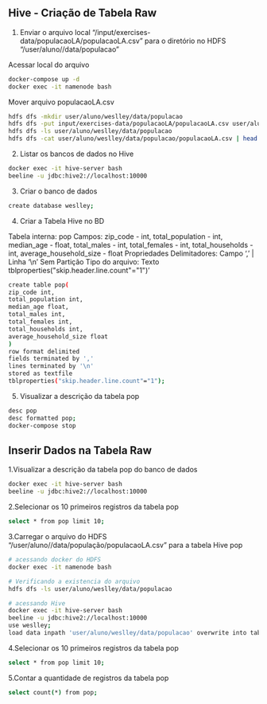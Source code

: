 ## Hive - Criação de Tabela Raw

1. Enviar o arquivo local “/input/exercises-data/populacaoLA/populacaoLA.csv” para o diretório no HDFS “/user/aluno/<nome>/data/populacao”

Acessar local do arquivo
```bash
docker-compose up -d
docker exec -it namenode bash 
```

Mover arquivo populacaoLA.csv
```bash
hdfs dfs -mkdir user/aluno/weslley/data/populacao
hdfs dfs -put input/exercises-data/populacaoLA/populacaoLA.csv user/aluno/weslley/data/populacao
hdfs dfs -ls user/aluno/weslley/data/populacao
hdfs dfs -cat user/aluno/weslley/data/populacao/populacaoLA.csv | head -n 3
```


2. Listar os bancos de dados no Hive
```bash
docker exec -it hive-server bash
beeline -u jdbc:hive2://localhost:10000
```

3. Criar o banco de dados <nome>

```bash
create database weslley;
```

4. Criar a Tabela Hive no BD <nome>

Tabela interna: pop
Campos:
zip_code - int,
total_population - int,
median_age - float,
total_males - int,
total_females - int,
total_households - int,
average_household_size - float
Propriedades
Delimitadores: Campo ‘,’ | Linha ‘\n’
Sem Partição
Tipo do arquivo: Texto
tblproperties("skip.header.line.count"="1")’


```bash
create table pop(
zip_code int,
total_population int,
median_age float,
total_males int,
total_females int,
total_households int,
average_household_size float
)
row format delimited
fields terminated by ','
lines terminated by '\n'
stored as textfile
tblproperties("skip.header.line.count"="1");

```

5. Visualizar a descrição da tabela pop
```bash
desc pop
desc formatted pop;
docker-compose stop
```


## Inserir Dados na Tabela Raw

1.Visualizar a descrição da tabela pop do banco de dados <nome>
```bash
docker exec -it hive-server bash
beeline -u jdbc:hive2://localhost:10000
```

2.Selecionar os 10 primeiros registros da tabela pop
```bash
select * from pop limit 10;
```

3.Carregar o arquivo do HDFS “/user/aluno/<nome>/data/população/populacaoLA.csv” para a tabela Hive pop
```bash
# acessando docker do HDFS
docker exec -it namenode bash 

# Verificando a existencia do arquivo
hdfs dfs -ls user/aluno/weslley/data/populacao

# acessando Hive
docker exec -it hive-server bash
beeline -u jdbc:hive2://localhost:10000
use weslley;
load data inpath 'user/aluno/weslley/data/populacao' overwrite into table pop;


```

4.Selecionar os 10 primeiros registros da tabela pop
```bash
select * from pop limit 10;
```

5.Contar a quantidade de registros da tabela pop
```bash
select count(*) from pop;
```
